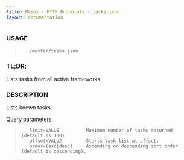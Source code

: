 ```yaml
---
title: Mesos - HTTP Endpoints - tasks.json
layout: documentation
---
```

<!--- This is an automatically generated file. DO NOT EDIT! --->

### USAGE ###
>        /master/tasks.json

### TL;DR; ###
Lists tasks from all active frameworks.

### DESCRIPTION ###
Lists known tasks.

Query parameters:

>        limit=VALUE          Maximum number of tasks returned (default is 100).
>        offset=VALUE         Starts task list at offset.
>        order=(asc|desc)     Ascending or descending sort order (default is descending).